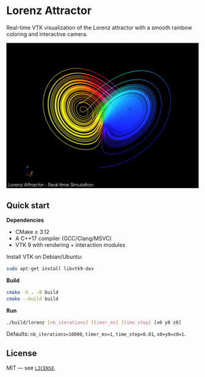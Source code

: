 # Lorenz Attractor

Real-time VTK visualization of the Lorenz attractor with a smooth rainbow coloring and interactive camera.

![Lorenz attractor](./assets/lorenz_multicolor.png)

## Quick start

**Dependencies**

- CMake ≥ 3.12
- A C++17 compiler (GCC/Clang/MSVC)
- VTK 9 with rendering + interaction modules

Install VTK on Debian/Ubuntu:

```bash
sudo apt-get install libvtk9-dev
```

**Build**

```bash
cmake -S . -B build
cmake --build build
```

**Run**

```bash
./build/lorenz [nb_iterations] [timer_ms] [time_step] [x0 y0 z0]
```

Defaults: `nb_iterations=10000`, `timer_ms=1`, `time_step=0.01`, `x0=y0=z0=1`.

## License

MIT — see [`LICENSE`](./LICENSE).
